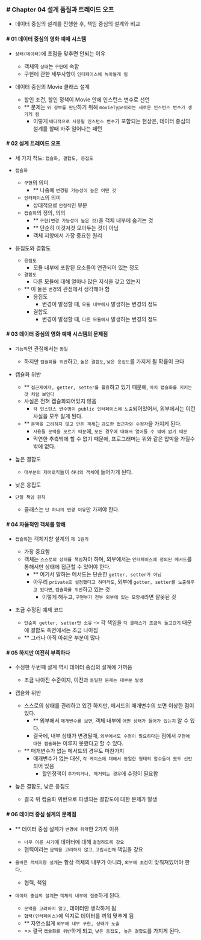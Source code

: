 ### # Chapter 04 설계 품질과 트레이드 오프

- 데이터 중심의 설계를 진행한 후, 책임 중심의 설계와 비교

#### # 01 데이터 중심의 영화 예매 시스템

- `상태(데이터)`에 초점을 맞추면 안되는 이유

  - 객체의 `상태`는 `구현`에 속함
  - 구현에 관한 세부사항이 `인터페이스에 녹아들게 됨`

- 데이터 중심의 Movie 클래스 설계
  - 할인 조건, 할인 정책이 Movie 안에 인스턴스 변수로 선언
  - \*\* 문제는 `위 정보를 판단`하기 위해 `movieType이라는 새로운 인스턴스 변수가 생기게 됨`
    - 이렇게 `배타적으로 사용될 인스턴스 변수`가 포함되는 현상은, 데이터 중심의 설계를 할때 자주 일어나는 패턴

#### # 02 설계 트레이드 오프

- 세 가지 척도: `캡슐화, 결합도, 응집도`

- `캡슐화`

  - `구현`의 의미
    - \*\* 나중에 `변경될 가능성이 높은 어떤 것`
  - `인터페이스`의 의미
    - 상대적으로 `안정적`인 부분
  - `캡슐화`의 정의, 의의
    - \*\* `구현(변경 가능성이 높은 것)`을 객체 내부에 숨기는 것
    - \*\* 단순히 이것저것 모아두는 것이 아님
    - 객체 지향에서 가장 중요한 원리

- 응집도와 결합도
  - `응집도`
    - 모듈 내부에 포함된 요소들이 연관되어 있는 정도
  - `결합도`
    - 다른 모듈에 대해 얼마나 많은 지식을 갖고 있는지
  - \*\* 이 둘은 `변경`의 관점에서 생각해야 함
    - 응집도
      - 변경이 발생할 때, `모듈 내부에서` 발생하는 변경의 정도
    - 결합도
      - 변경이 발생할 때, `다른 모듈에서` 발생하는 변경의 정도

#### # 03 데이터 중심의 영화 예매 시스템의 문제점

- `기능적`인 관점에서는 `동일`

  - 하지만 `캡슐화를 위반`하고, `높은 결합도`, `낮은 응집도`를 가지게 될 확률이 크다

- 캡슐화 위반

  - \*\* `접근제어자, getter, setter를 활용`하고 있기 때문에, `마치 캡슐화를 지키는 것 처럼 보인다`
  - 사실은 전혀 캡슐화되어있지 않음
    - `각 인스턴스 변수명이 public 인터페이스에 노출`되어있어서, 외부에서는 이런 사실을 모두 알게 된다.
  - \*\* `문맥을 고려하지 않고 만든 객체`는 `과도한 접근자와 수정자`을 가지게 된다.
    - `사용될 문맥을 모르기 때문`에, `모든 경우에 대해서 열어둘 수 밖에 없기 때문`
    - 막연한 추측밖에 할 수 없기 때문에, 프로그래머는 위와 같은 압박을 가질수 밖에 없다.

- 높은 결합도

  - `대부분의 제어로직`들이 `하나의 객체`에 들어가게 된다.

- 낮은 응집도

- `단일 책임 원칙`
  - 클래스는 `단 하나의 변경 이유`만 가져야 한다.

#### # 04 자율적인 객체를 향해

- `캡슐화`는 객체지향 설계의 `제 1원리`

  - 가장 중요함
  - 객체는 `스스로의 상태를 책임`져야 하며, 외부에서는 `인터페이스에 정의된 메서드`를 통해서만 상태에 접근할 수 있어야 한다.
    - \*\* 여기서 말하는 메서드는 단순한 `getter, setter가 아님`
    - 아무리 `private로 설정했다고 하더라도`, 외부에 `getter, setter를 노출해주고 있다면`, `캡슐화를 위반`하고 있는 것
      - 이렇게 해두고, `구현부가 전부 외부에 있는 모양새`라면 잘못된 것

- 조금 수정된 예제 코드
  - `단순히 getter, setter만 소유` -> 각 책임을 `각 클래스가 조금씩 들고갔기` 때문에 결함도 측면에서는 조금 나아짐
  - \*\* 그러나 아직 아쉬운 부분이 많다

#### # 05 하지만 여전히 부족하다

- 수정한 두번째 설계 역시 데이터 중심의 설계에 가까움

  - 조금 나아진 수준이지, 이전과 `동일한 문제는 대부분 발생`

- 캡슐화 위반

  - 스스로의 상태를 관리하고 있긴 하지만, 메서드의 매개변수의 보면 이상한 점이 있다.
    - \*\* 외부에서 `매개변수를 보면`, 객체 내부에 `어떤 상태가 들어가 있는지` 알 수 있다.
    - 결국에, 내부 상태가 변경될때, `외부에서도 수정이 필요하다`는 점에서 `구현에 대한 캡슐화`는 이루지 못했다고 할 수 있다.
  - \*\* 매개변수가 없는 메서드의 경우도 마찬가지
    - 매개변수가 없는 대신, `각 케이스에 대해서 동일한 형태의 함수들이 모두 선언`되어 있음
      - 할인정책이 `추가되거나, 제거되는 경우`에 수정이 필요함

- 높은 결합도, 낮은 응집도
  - 결국 위 캡슐화 위반으로 파생되는 결합도에 대한 문제가 발생

#### # 06 데이터 중심 설계의 문제점

- \*\* 데이터 중심 설계가 `변경에 취약`한 2가지 이유

  - `너무 이른 시기`에 데이터에 대해 `결정하도록 강요`
  - 협력이라는 `문맥을 고려하지 않고`, `고립시킨채` 책임을 강요

- `올바른 객체지향 설계`는 항상 객체의 내부가 아니라, `외부에 초점`이 맞춰져있어야 한다.

  - 협력, 책임

- `데이터 중심의 설계`는 `객체의 내부에 집중`하게 된다.
  - `문맥을 고려하지 않고`, 데이터만 생각하게 됨
  - `협력(인터페이스)`에 억지로 데이터를 끼워 맞추게 됨
  - \*\* 자연스럽게 `외부에 내부 구현, 상태가 노출`
  - => 결국 `캡슐화를 위반`하게 되고, `낮은 응집도, 높은 결합도`를 가지게 된다.
